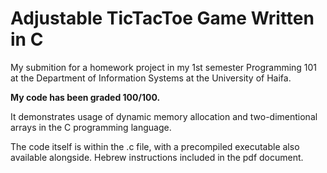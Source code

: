 # Adjustable TicTacToe Game Written in C
My submition for a homework project in my 1st semester Programming 101 at the Department of Information Systems at the University of Haifa.

**My code has been graded 100/100.**

It demonstrates usage of dynamic memory allocation and two-dimentional arrays in the C programming language. 

The code itself is within the .c file, with a precompiled executable also available alongside. Hebrew instructions included in the pdf document.
